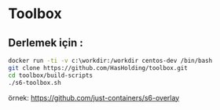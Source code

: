 # Toolbox

## Derlemek için :
```bash
docker run -ti -v c:\workdir:/workdir centos-dev /bin/bash
git clone https://github.com/HasHolding/toolbox.git
cd toolbox/build-scripts
./s6-toolbox.sh
```


örnek:
https://github.com/just-containers/s6-overlay
